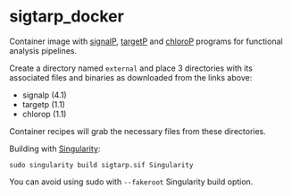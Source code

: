 # sigtarp_docker

Container image with [signalP](http://www.cbs.dtu.dk/services/SignalP/), [targetP](http://www.cbs.dtu.dk/services/TargetP/) and [chloroP](http://www.cbs.dtu.dk/services/ChloroP/) programs for functional analysis pipelines.

Create a directory named ```external``` and place 3 directories with its associated files and binaries as downloaded from the links above:

* signalp (4.1)
* targetp (1.1)
* chlorop (1.1)

Container recipes will grab the necessary files from these directories.

Building with [Singularity](https://singularity.hpcng.org/):

    sudo singularity build sigtarp.sif Singularity

You can avoid using sudo with ```--fakeroot``` Singularity build option.
